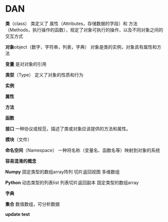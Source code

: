 # DAN
**类**（class）
	类定义了
	属性（Attributes，存储数据的字段）和
	方法（Methods，执行操作的函数），规定了对象可执行的操作，以及不同对象之间的交互方式
 
**对象**object（数字，字符串，列表，字典）
	对象是类的实例，对象具有属性和方法
 
**变量**
	是对对象的引用
 
**类型**（Type）
	定义了对象的性质和行为

**实例**

**属性**

**方法**

**函数**

**接口**
  一种协议或规范，描述了类或对象应该提供的方法和属性。

**模块**（文件）
	

**命名空间**（Namespace）
  一种将名称（变量名、函数名等）映射到对象的系统



**容易混淆的概念**

**Numpy**
	固定类型的数组array阵列
	切片返回视图
	多维数组

**Python**
	动态类型的列表list
	列表切片返回副本
	固定类型的数组array

**字典**

**集合**
	数值数组，可分析数据



**update test**
